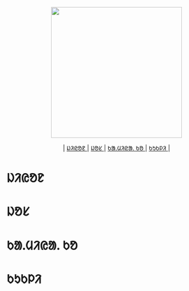 <div align="center">
  <p>
  <img src="https://github.com/Tiryaw/Santal/assets/114484018/494ea6f7-47f5-4804-978b-1e57b159af33" height=300px />
  </p>
  <p>
    | <a href="/README.md#ᱡᱤᱭᱚᱱ"> ᱡᱤᱭᱚᱱ </a> | <a href="/README.md#ᱡᱚᱥ"> ᱡᱚᱥ </a> | <a href="/README.md#ᱠᱟᱹᱢᱤᱭᱟᱹ ᱠᱚ" > ᱠᱟᱹᱢᱤᱭᱟᱹ ᱠᱚ </a> | <a href="/README.md#ᱠᱩᱠᱞᱤ"> ᱠᱩᱠᱞᱤ </a> |
  </p>
</div>

# ᱡᱤᱭᱚᱱ

# ᱡᱚᱥ

# ᱠᱟᱹᱢᱤᱭᱟᱹ ᱠᱚ

# ᱠᱩᱠᱞᱤ
